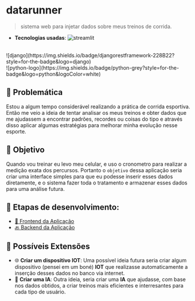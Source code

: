 # datarunner

> sistema web para injetar dados sobre meus treinos de corrida.

- **Tecnologias usadas**:
![streamlit](https://img.shields.io/badge/stremlit-gray?style=for-the-badge&logo=streamlit)
<br>
![django](https://img.shields.io/badge/djangorestframework-228B22?style=for-the-badge&logo=django)
<br>
![python-logo](https://img.shields.io/badge/python-grey?style=for-the-badge&logo=python&logoColor=white)

## 🤔 Problemática

Estou a algum tempo considerável realizando a prática de corrida esportiva. Então me veio a ideia de tentar analisar os meus treinos e obter dados que me ajudassem a encontrar padrões, recordes ou coisas do tipo e através disso aplicar algumas estratégias para melhorar minha evolução nesse esporte.

## 🎯 Objetivo

Quando vou treinar eu levo meu celular, e uso o cronometro para realizar a medição exata dos percursos. Portanto o `objetivo` dessa aplicação seria criar uma interface simples para que eu podesse inserir esses dados diretamente, e o sistema fazer toda o tratamento e armazenar esses dados para uma análise futura.

## 📝 Etapas de desenvolvimento:
- [🎨 Frontend da Aplicação]()
- [🔙 Backend da Aplicação]()

## 🌟 Possíveis Extensões

- 🌐 **Criar um dispositivo IOT**: Uma possível ideia futura seria criar algum dispositivo (pensei em um boné) **IOT** que realizasse automaticamente a inserção desses dados no banco via internet.
- 🤖 **Criar uma IA**: Outra ideia, seria criar uma **IA** que ajudasse, com base nos dados obtidos, a criar treinos mais eficientes e interresantes para cada tipo de usuário.




